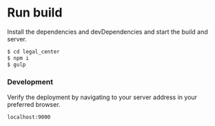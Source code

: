 # Run build

Install the dependencies and devDependencies and start the build and server.

```sh
$ cd legal_center
$ npm i
$ gulp
```

### Development

Verify the deployment by navigating to your server address in your preferred browser.

```sh
localhost:9000
```
